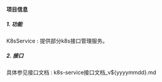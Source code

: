 #### 项目信息

##### 1. 功能

K8sService : 提供部分k8s接口管理服务。



##### 2. 接口

具体参见接口文档 :  k8s-service接口文档_v${yyyymmdd}.md

